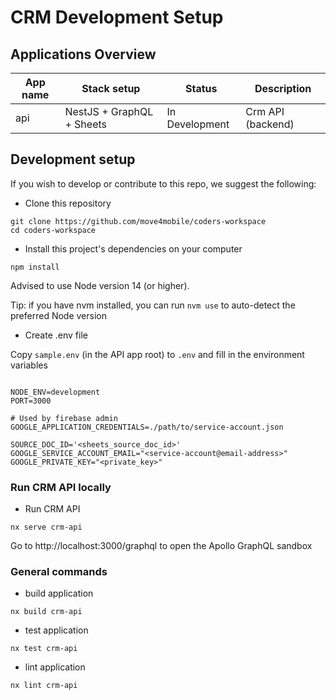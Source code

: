 # CRM Development Setup

## Applications Overview

| App name | Stack setup                 | Status         | Description       |
| -------- | --------------------------- | -------------- | ----------------- |
| api      | NestJS + GraphQL + Sheets   | In Development | Crm API (backend) |

## Development setup

If you wish to develop or contribute to this repo, we suggest the following:

- Clone this repository

```
git clone https://github.com/move4mobile/coders-workspace
cd coders-workspace
```

- Install this project's dependencies on your computer

```
npm install
```

Advised to use Node version 14 (or higher).

Tip: if you have nvm installed, you can run `nvm use` to auto-detect the preferred Node version

- Create .env file

Copy `sample.env` (in the API app root) to `.env` and fill in the environment variables

```

NODE_ENV=development
PORT=3000

# Used by firebase admin
GOOGLE_APPLICATION_CREDENTIALS=./path/to/service-account.json

SOURCE_DOC_ID='<sheets_source_doc_id>'
GOOGLE_SERVICE_ACCOUNT_EMAIL="<service-account@email-address>"
GOOGLE_PRIVATE_KEY="<private_key>"

```


### Run CRM API locally

- Run CRM API

```
nx serve crm-api
```

Go to http://localhost:3000/graphql to open the Apollo GraphQL sandbox

### General commands

- build application

```
nx build crm-api
```

- test application

```
nx test crm-api
```

- lint application

```
nx lint crm-api
```
